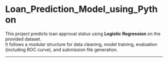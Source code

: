 # Loan_Prediction_Model_using_Python

This project predicts loan approval status using **Logistic Regression** on the provided dataset.  
It follows a modular structure for data cleaning, model training, evaluation (including ROC curve), and submission file generation.

---

## 
